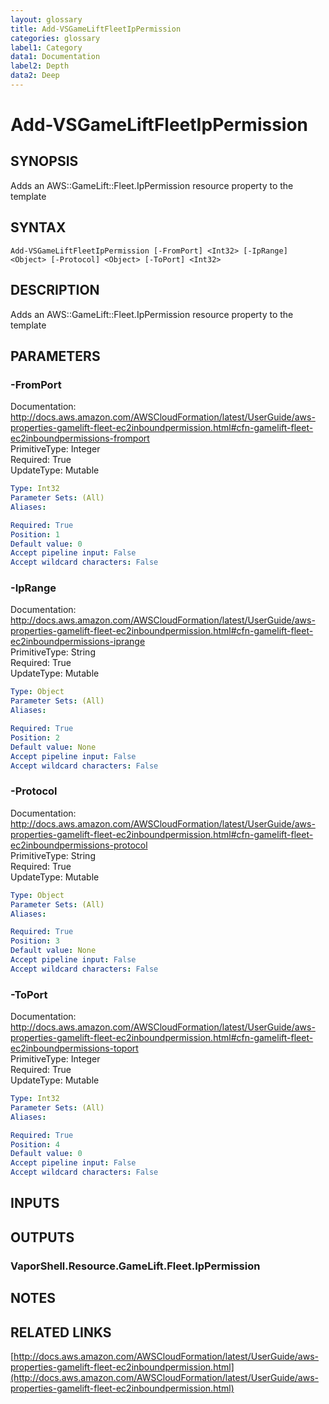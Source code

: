 ```yaml
---
layout: glossary
title: Add-VSGameLiftFleetIpPermission
categories: glossary
label1: Category
data1: Documentation
label2: Depth
data2: Deep
---
```


# Add-VSGameLiftFleetIpPermission

## SYNOPSIS
Adds an AWS::GameLift::Fleet.IpPermission resource property to the template

## SYNTAX

```
Add-VSGameLiftFleetIpPermission [-FromPort] <Int32> [-IpRange] <Object> [-Protocol] <Object> [-ToPort] <Int32>
```

## DESCRIPTION
Adds an AWS::GameLift::Fleet.IpPermission resource property to the template

## PARAMETERS

### -FromPort
Documentation: http://docs.aws.amazon.com/AWSCloudFormation/latest/UserGuide/aws-properties-gamelift-fleet-ec2inboundpermission.html#cfn-gamelift-fleet-ec2inboundpermissions-fromport    
PrimitiveType: Integer    
Required: True    
UpdateType: Mutable

```yaml
Type: Int32
Parameter Sets: (All)
Aliases: 

Required: True
Position: 1
Default value: 0
Accept pipeline input: False
Accept wildcard characters: False
```

### -IpRange
Documentation: http://docs.aws.amazon.com/AWSCloudFormation/latest/UserGuide/aws-properties-gamelift-fleet-ec2inboundpermission.html#cfn-gamelift-fleet-ec2inboundpermissions-iprange    
PrimitiveType: String    
Required: True    
UpdateType: Mutable

```yaml
Type: Object
Parameter Sets: (All)
Aliases: 

Required: True
Position: 2
Default value: None
Accept pipeline input: False
Accept wildcard characters: False
```

### -Protocol
Documentation: http://docs.aws.amazon.com/AWSCloudFormation/latest/UserGuide/aws-properties-gamelift-fleet-ec2inboundpermission.html#cfn-gamelift-fleet-ec2inboundpermissions-protocol    
PrimitiveType: String    
Required: True    
UpdateType: Mutable

```yaml
Type: Object
Parameter Sets: (All)
Aliases: 

Required: True
Position: 3
Default value: None
Accept pipeline input: False
Accept wildcard characters: False
```

### -ToPort
Documentation: http://docs.aws.amazon.com/AWSCloudFormation/latest/UserGuide/aws-properties-gamelift-fleet-ec2inboundpermission.html#cfn-gamelift-fleet-ec2inboundpermissions-toport    
PrimitiveType: Integer    
Required: True    
UpdateType: Mutable

```yaml
Type: Int32
Parameter Sets: (All)
Aliases: 

Required: True
Position: 4
Default value: 0
Accept pipeline input: False
Accept wildcard characters: False
```

## INPUTS

## OUTPUTS

### VaporShell.Resource.GameLift.Fleet.IpPermission

## NOTES

## RELATED LINKS

[http://docs.aws.amazon.com/AWSCloudFormation/latest/UserGuide/aws-properties-gamelift-fleet-ec2inboundpermission.html](http://docs.aws.amazon.com/AWSCloudFormation/latest/UserGuide/aws-properties-gamelift-fleet-ec2inboundpermission.html)

